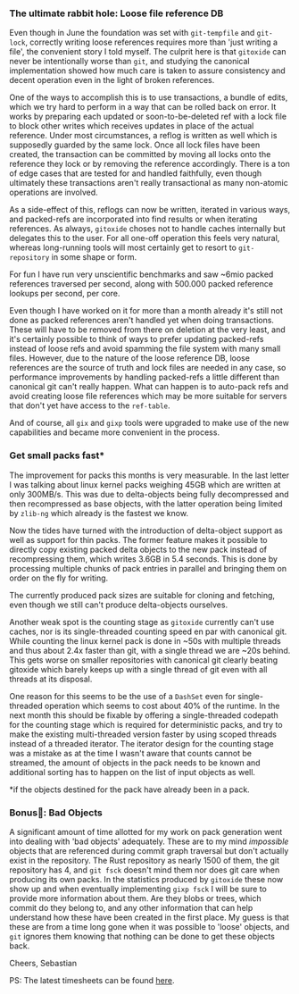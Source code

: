 ### The ultimate rabbit hole: Loose file reference DB

Even though in June the foundation was set with `git-tempfile` and `git-lock`, correctly writing loose references requires more than 'just writing a file', the convenient story I told myself. The culprit here is that `gitoxide` can never be intentionally worse than `git`, and studying the canonical implementation showed how much care is taken to assure consistency and decent operation even in the light of broken references.

One of the ways to accomplish this is to use transactions, a bundle of edits, which we try hard to perform in a way that can be rolled back on error. It works by preparing each updated or soon-to-be-deleted ref with a lock file to block other writes which receives updates in place of the actual reference. Under most circumstances, a reflog is written as well which is supposedly guarded by the same lock.  Once all lock files have been created, the transaction can be committed by moving all locks onto the reference they lock or by removing the reference accordingly. There is a ton of edge cases that are tested for and handled faithfully, even though ultimately these transactions aren't really transactional as many non-atomic operations are involved.

As a side-effect of this, reflogs can now be written, iterated in various ways, and packed-refs are incorporated into find results or when iterating references. As always, `gitoxide` choses not to handle caches internally but delegates this to the user. For all one-off operation this feels very natural, whereas long-running tools will most certainly get to resort to `git-repository` in some shape or form.

For fun I have run very unscientific benchmarks and saw ~6mio packed references traversed per second, along with 500.000 packed reference lookups per second, per core.

Even though I have worked on it for more than a month already it's still not done as packed references aren't handled yet when doing transactions. These will have to be removed from there on deletion at the very least, and it's certainly possible to think of ways to prefer updating packed-refs instead of loose refs and avoid spamming the file system with many small files. However, due to the nature of the loose reference  DB, loose references are the source of truth and lock files are needed in any case, so performance improvements by handling packed-refs a little different than canonical git can't really happen. What can happen is to auto-pack refs and avoid creating loose file references which may be more suitable for servers that don't yet have access to the `ref-table`.

And of course, all `gix` and `gixp` tools were upgraded to make use of the new capabilities and became more convenient in the process.

### Get small packs fast*

The improvement for packs this months is very measurable. In the last letter I was talking about linux kernel packs weighing 45GB which are written at only 300MB/s. This was due to delta-objects being fully decompressed and then recompressed as base objects, with the latter operation being limited by `zlib-ng` which already is the fastest we know.

Now the tides have turned with the introduction of delta-object support as well as support for thin packs. The former feature makes it possible to directly copy existing packed delta objects to the new pack instead of recompressing them, which writes 3.6GB in 5.4 seconds. This is done by processing multiple chunks of pack entries in parallel and bringing them on order on the fly for writing.

The currently produced pack sizes are suitable for cloning and fetching, even though we still can't produce delta-objects ourselves.

Another weak spot is the counting stage as `gitoxide` currently can't use caches, nor is its single-threaded counting speed en par with canonical git. While counting the linux kernel pack is done in ~50s with multiple threads and thus about 2.4x faster than git, with a single thread we are ~20s behind. This gets worse on smaller repositories with canonical git clearly beating gitoxide which barely keeps up with a single thread of git even with all threads at its disposal.

One reason for this seems to be the use of a `DashSet` even for single-threaded operation which seems to cost about 40% of the runtime. In the next month this should be fixable by offering a single-threaded codepath for the counting stage which is required for deterministic packs, and try to make the existing multi-threaded version faster by using scoped threads instead of a threaded iterator. The iterator design for the counting stage was a mistake as at the time I wasn't aware that counts cannot be streamed, the amount of objects in the pack needs to be known and additional sorting has to happen on the list of input objects as well.

\*if the objects destined for the pack have already been in a pack.

### Bonus: Bad Objects

A significant amount of time allotted for my work on pack generation went into dealing with 'bad objects' adequately. These are to my mind _impossible_ objects that are referenced during commit graph traversal but don't actually exist in the repository. The Rust repository as nearly 1500 of them, the git repository has 4, and `git fsck` doesn't mind them nor does git care when producing its own packs.
In the statistics produced by `gitoxide` these now show up and when eventually implementing `gixp fsck` I will be sure to provide more information about them. Are they blobs or trees, which commit do they belong to, and any other information that can help understand how these have been created in the first place. My guess is that these are from a time long gone when it was possible to 'loose' objects, and `git` ignores them knowing that nothing can be done to get these objects back.

Cheers,
Sebastian

PS: The latest timesheets can be found [here](https://github.com/Byron/byron/blob/main/timesheets/2021.csv).